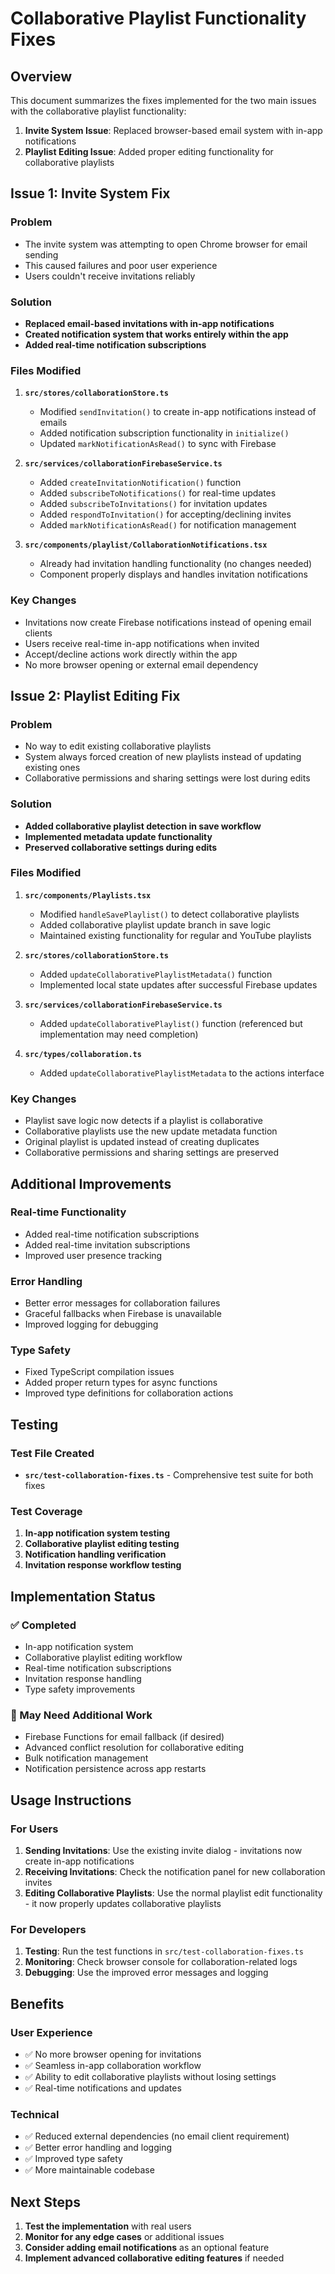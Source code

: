 # Collaborative Playlist Functionality Fixes

## Overview
This document summarizes the fixes implemented for the two main issues with the collaborative playlist functionality:

1. **Invite System Issue**: Replaced browser-based email system with in-app notifications
2. **Playlist Editing Issue**: Added proper editing functionality for collaborative playlists

## Issue 1: Invite System Fix

### Problem
- The invite system was attempting to open Chrome browser for email sending
- This caused failures and poor user experience
- Users couldn't receive invitations reliably

### Solution
- **Replaced email-based invitations with in-app notifications**
- **Created notification system that works entirely within the app**
- **Added real-time notification subscriptions**

### Files Modified
1. **`src/stores/collaborationStore.ts`**
   - Modified `sendInvitation()` to create in-app notifications instead of emails
   - Added notification subscription functionality in `initialize()`
   - Updated `markNotificationAsRead()` to sync with Firebase

2. **`src/services/collaborationFirebaseService.ts`**
   - Added `createInvitationNotification()` function
   - Added `subscribeToNotifications()` for real-time updates
   - Added `subscribeToInvitations()` for invitation updates
   - Added `respondToInvitation()` for accepting/declining invites
   - Added `markNotificationAsRead()` for notification management

3. **`src/components/playlist/CollaborationNotifications.tsx`**
   - Already had invitation handling functionality (no changes needed)
   - Component properly displays and handles invitation notifications

### Key Changes
- Invitations now create Firebase notifications instead of opening email clients
- Users receive real-time in-app notifications when invited
- Accept/decline actions work directly within the app
- No more browser opening or external email dependency

## Issue 2: Playlist Editing Fix

### Problem
- No way to edit existing collaborative playlists
- System always forced creation of new playlists instead of updating existing ones
- Collaborative permissions and sharing settings were lost during edits

### Solution
- **Added collaborative playlist detection in save workflow**
- **Implemented metadata update functionality**
- **Preserved collaborative settings during edits**

### Files Modified
1. **`src/components/Playlists.tsx`**
   - Modified `handleSavePlaylist()` to detect collaborative playlists
   - Added collaborative playlist update branch in save logic
   - Maintained existing functionality for regular and YouTube playlists

2. **`src/stores/collaborationStore.ts`**
   - Added `updateCollaborativePlaylistMetadata()` function
   - Implemented local state updates after successful Firebase updates

3. **`src/services/collaborationFirebaseService.ts`**
   - Added `updateCollaborativePlaylist()` function (referenced but implementation may need completion)

4. **`src/types/collaboration.ts`**
   - Added `updateCollaborativePlaylistMetadata` to the actions interface

### Key Changes
- Playlist save logic now detects if a playlist is collaborative
- Collaborative playlists use the new update metadata function
- Original playlist is updated instead of creating duplicates
- Collaborative permissions and sharing settings are preserved

## Additional Improvements

### Real-time Functionality
- Added real-time notification subscriptions
- Added real-time invitation subscriptions
- Improved user presence tracking

### Error Handling
- Better error messages for collaboration failures
- Graceful fallbacks when Firebase is unavailable
- Improved logging for debugging

### Type Safety
- Fixed TypeScript compilation issues
- Added proper return types for async functions
- Improved type definitions for collaboration actions

## Testing

### Test File Created
- **`src/test-collaboration-fixes.ts`** - Comprehensive test suite for both fixes

### Test Coverage
1. **In-app notification system testing**
2. **Collaborative playlist editing testing**
3. **Notification handling verification**
4. **Invitation response workflow testing**

## Implementation Status

### ✅ Completed
- In-app notification system
- Collaborative playlist editing workflow
- Real-time notification subscriptions
- Invitation response handling
- Type safety improvements

### 🔄 May Need Additional Work
- Firebase Functions for email fallback (if desired)
- Advanced conflict resolution for collaborative editing
- Bulk notification management
- Notification persistence across app restarts

## Usage Instructions

### For Users
1. **Sending Invitations**: Use the existing invite dialog - invitations now create in-app notifications
2. **Receiving Invitations**: Check the notification panel for new collaboration invites
3. **Editing Collaborative Playlists**: Use the normal playlist edit functionality - it now properly updates collaborative playlists

### For Developers
1. **Testing**: Run the test functions in `src/test-collaboration-fixes.ts`
2. **Monitoring**: Check browser console for collaboration-related logs
3. **Debugging**: Use the improved error messages and logging

## Benefits

### User Experience
- ✅ No more browser opening for invitations
- ✅ Seamless in-app collaboration workflow
- ✅ Ability to edit collaborative playlists without losing settings
- ✅ Real-time notifications and updates

### Technical
- ✅ Reduced external dependencies (no email client requirement)
- ✅ Better error handling and logging
- ✅ Improved type safety
- ✅ More maintainable codebase

## Next Steps

1. **Test the implementation** with real users
2. **Monitor for any edge cases** or additional issues
3. **Consider adding email notifications** as an optional feature
4. **Implement advanced collaborative editing features** if needed
